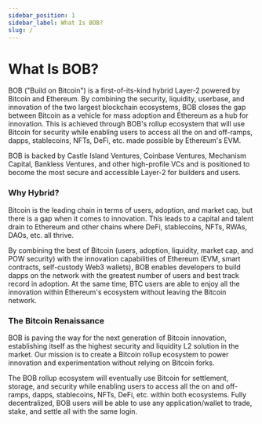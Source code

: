 ```yaml
---
sidebar_position: 1
sidebar_label: What Is BOB?
slug: /
---
```


# What Is BOB?

BOB ("Build on Bitcoin") is a first-of-its-kind hybrid Layer-2 powered by Bitcoin and Ethereum. By combining the security, liquidity, userbase, and innovation of the two largest blockchain ecosystems, BOB closes the gap between Bitcoin as a vehicle for mass adoption and Ethereum as a hub for innovation. This is achieved through BOB's rollup ecosystem that will use Bitcoin for security while enabling users to access all the on and off-ramps, dapps, stablecoins, NFTs, DeFi, etc. made possible by Ethereum's EVM.

BOB is backed by Castle Island Ventures, Coinbase Ventures, Mechanism Capital, Bankless Ventures, and other high-profile VCs and is positioned to become the most secure and accessible Layer-2 for builders and users.

### Why Hybrid?

Bitcoin is the leading chain in terms of users, adoption, and market cap, but there is a gap when it comes to innovation. This leads to a capital and talent drain to Ethereum and other chains where DeFi, stablecoins, NFTs, RWAs, DAOs, etc. all thrive.

By combining the best of Bitcoin (users, adoption, liquidity, market cap, and POW security) with the innovation capabilities of Ethereum (EVM, smart contracts, self-custody Web3 wallets), BOB enables developers to build dapps on the network with the greatest number of users and best track record in adoption. At the same time, BTC users are able to enjoy all the innovation within Ethereum's ecosystem without leaving the Bitcoin network.

### The Bitcoin Renaissance

BOB is paving the way for the next generation of Bitcoin innovation, establishing itself as the highest security and liquidity L2 solution in the market. Our mission is to create a Bitcoin rollup ecosystem to power innovation and experimentation without relying on Bitcoin forks.

The BOB rollup ecosystem will eventually use Bitcoin for settlement, storage, and security while enabling users to access all the on and off-ramps, dapps, stablecoins, NFTs, DeFi, etc. within both ecosystems. Fully decentralized, BOB users will be able to use any application/wallet to trade, stake, and settle all with the same login.
